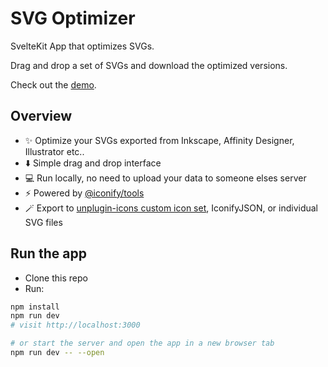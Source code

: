 # SVG Optimizer

SvelteKit App that optimizes SVGs.

Drag and drop a set of SVGs and download the optimized versions.

Check out the [demo](https://svg-optimizer.qoed.dev/).

## Overview

- ✨ Optimize your SVGs exported from Inkscape, Affinity Designer, Illustrator etc..
- ⬇️ Simple drag and drop interface
- 💻 Run locally, no need to upload your data to someone elses server
- ⚡ Powered by [@iconify/tools](https://github.com/iconify/tools)
- 🪄 Export to [unplugin-icons custom icon set](https://github.com/antfu/unplugin-icons#custom-icons), IconifyJSON, or individual SVG files

## Run the app

- Clone this repo
- Run:

```bash
npm install
npm run dev
# visit http://localhost:3000

# or start the server and open the app in a new browser tab
npm run dev -- --open

```
